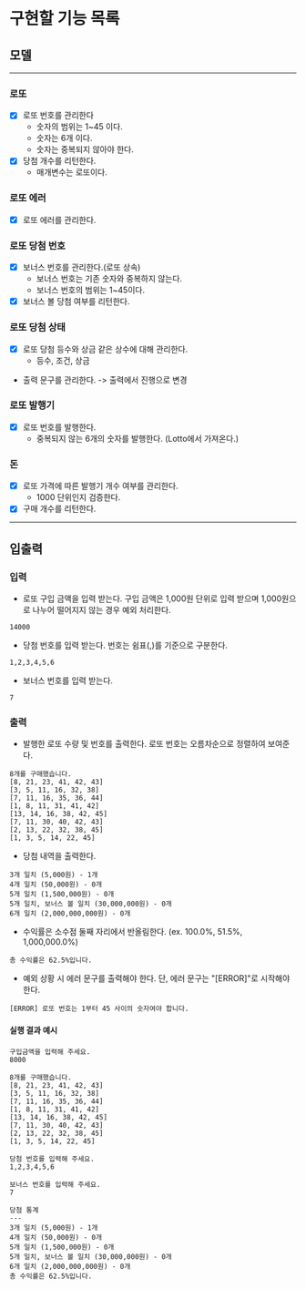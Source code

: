 # 구현할 기능 목록

## 모델

---

### 로또
-[x] 로또 번호를 관리한다
    - 숫자의 범위는 1~45 이다.
    - 숫자는 6개 이다.
    - 숫자는 중복되지 않아야 한다.
-[x] 당첨 개수를 리턴한다.
  - 매개변수는 로또이다. 
### 로또 에러
-[x] 로또 에러를 관리한다.


### 로또 당첨 번호
-[x] 보너스 번호를 관리한다.(로또 상속)
    - 보너스 번호는 기존 숫자와 중복하지 않는다.
    - 보너스 번호의 범위는 1~45이다.
-[x] 보너스 볼 당첨 여부를 리턴한다.

### 로또 당첨 상태
-[x] 로또 당첨 등수와 상금 같은 상수에 대해 관리한다.
  - 등수, 조건, 상금

- 출력 문구를 관리한다. -> 출력에서 진행으로 변경

### 로또 발행기
-[x] 로또 번호를 발행한다.
    - 중복되지 않는 6개의 숫자를 발행한다. (Lotto에서 가져온다.)

### 돈
-[x] 로또 가격에 따른 발행기 개수 여부를 관리한다.
  - 1000 단위인지 검증한다.
-[x] 구매 개수를 리턴한다.

---
## 입출력

### 입력

- 로또 구입 금액을 입력 받는다. 구입 금액은 1,000원 단위로 입력 받으며 1,000원으로 나누어 떨어지지 않는 경우 예외 처리한다.

```
14000
```

- 당첨 번호를 입력 받는다. 번호는 쉼표(,)를 기준으로 구분한다.

```
1,2,3,4,5,6
```

- 보너스 번호를 입력 받는다.

```
7
```

### 출력

- 발행한 로또 수량 및 번호를 출력한다. 로또 번호는 오름차순으로 정렬하여 보여준다.

```
8개를 구매했습니다.
[8, 21, 23, 41, 42, 43] 
[3, 5, 11, 16, 32, 38] 
[7, 11, 16, 35, 36, 44] 
[1, 8, 11, 31, 41, 42] 
[13, 14, 16, 38, 42, 45] 
[7, 11, 30, 40, 42, 43] 
[2, 13, 22, 32, 38, 45] 
[1, 3, 5, 14, 22, 45]
```

- 당첨 내역을 출력한다.

```
3개 일치 (5,000원) - 1개
4개 일치 (50,000원) - 0개
5개 일치 (1,500,000원) - 0개
5개 일치, 보너스 볼 일치 (30,000,000원) - 0개
6개 일치 (2,000,000,000원) - 0개
```

- 수익률은 소수점 둘째 자리에서 반올림한다. (ex. 100.0%, 51.5%, 1,000,000.0%)

```
총 수익률은 62.5%입니다.
```

- 예외 상황 시 에러 문구를 출력해야 한다. 단, 에러 문구는 "[ERROR]"로 시작해야 한다.

```
[ERROR] 로또 번호는 1부터 45 사이의 숫자여야 합니다.
```

#### 실행 결과 예시

```
구입금액을 입력해 주세요.
8000

8개를 구매했습니다.
[8, 21, 23, 41, 42, 43] 
[3, 5, 11, 16, 32, 38] 
[7, 11, 16, 35, 36, 44] 
[1, 8, 11, 31, 41, 42] 
[13, 14, 16, 38, 42, 45] 
[7, 11, 30, 40, 42, 43] 
[2, 13, 22, 32, 38, 45] 
[1, 3, 5, 14, 22, 45]

당첨 번호를 입력해 주세요.
1,2,3,4,5,6

보너스 번호를 입력해 주세요.
7

당첨 통계
---
3개 일치 (5,000원) - 1개
4개 일치 (50,000원) - 0개
5개 일치 (1,500,000원) - 0개
5개 일치, 보너스 볼 일치 (30,000,000원) - 0개
6개 일치 (2,000,000,000원) - 0개
총 수익률은 62.5%입니다.
```
